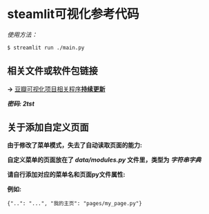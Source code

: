 # steamlit可视化参考代码 #
*使用方法：*
``` bash
$ streamlit run ./main.py
```
## 相关文件或软件包链接 ##
**→** [豆瓣可视化项目相关程序**持续更新**](https://linyer.lanzoue.com/b0w7qpw7a)

***密码: 2tst***

## 关于添加自定义页面 ##
**由于修改了菜单模式，失去了自动读取页面的能力:**

**自定义菜单的页面放在了 *data/modules.py* 文件里，类型为 *字符串字典***

**请自行添加对应的菜单名和页面py文件属性:**

**例如:**
``` text
{"..": "...", "我的主页": "pages/my_page.py"}
```
